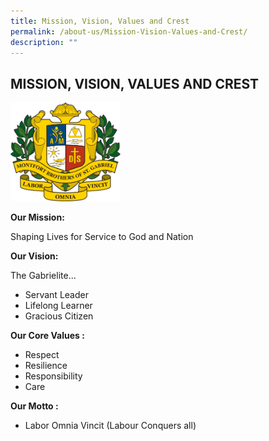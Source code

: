 ```yaml
---
title: Mission, Vision, Values and Crest
permalink: /about-us/Mission-Vision-Values-and-Crest/
description: ""
---
```

## MISSION, VISION, VALUES AND CREST

<img style="width: 35%;" src="/images/school-mission-small.png">

**Our Mission:**

Shaping Lives for Service to God and Nation

  

**Our Vision:**

The Gabrielite...

*   Servant Leader
*   Lifelong Learner
*   Gracious Citizen

  

**Our Core Values :**

*   Respect
*   Resilience
*   Responsibility
*   Care

  

**Our Motto :**

*   Labor Omnia Vincit (Labour Conquers all)